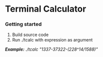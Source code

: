 # Terminal Calculator

### Getting started

1. Build source code
2. Run ./tcalc with expression as argument

_**Example:**_
_./tcalc "1337-37*322-(228^14/15*88)"_
